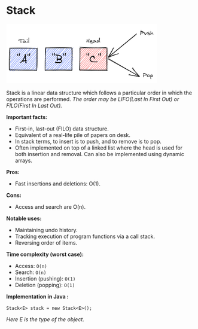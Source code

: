 # Stack

![Stack](/images/stack.png)

Stack is a linear data structure which follows a particular order in which the operations are performed. _The order may be LIFO(Last In First Out) or FILO(First In Last Out)._ <br>

**Important facts:**

* First-in, last-out (FILO) data structure.
* Equivalent of a real-life pile of papers on desk.
* In stack terms, to insert is to push, and to remove is to pop.
* Often implemented on top of a linked list where the head is used for both insertion and removal. Can also be implemented using dynamic arrays.

**Pros:**
* Fast insertions and deletions: O(1).

**Cons:**
* Access and search are O(n).

**Notable uses:**
* Maintaining undo history.
* Tracking execution of program functions via a call stack.
* Reversing order of items.

**Time complexity (worst case):**

* Access: ```O(n)```
* Search: ```O(n)```
* Insertion (pushing): ```O(1)```
* Deletion (popping): ```O(1)```

**Implementation in Java :**
```
Stack<E> stack = new Stack<E>();
```
_Here E is the type of the object_.